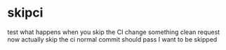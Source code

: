 # skipci
test what happens when you skip the CI
change something
clean request
now actually skip the ci
normal commit should pass
I want to be skipped
